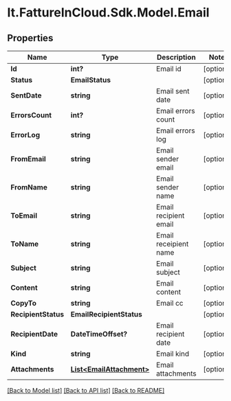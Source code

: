 # It.FattureInCloud.Sdk.Model.Email

## Properties

Name | Type | Description | Notes
------------ | ------------- | ------------- | -------------
**Id** | **int?** | Email id | [optional] 
**Status** | **EmailStatus** |  | [optional] 
**SentDate** | **string** | Email sent date | [optional] 
**ErrorsCount** | **int?** | Email errors count | [optional] 
**ErrorLog** | **string** | Email errors log | [optional] 
**FromEmail** | **string** | Email sender email | [optional] 
**FromName** | **string** | Email sender name | [optional] 
**ToEmail** | **string** | Email recipient email | [optional] 
**ToName** | **string** | Email receipient name | [optional] 
**Subject** | **string** | Email subject | [optional] 
**Content** | **string** | Email content | [optional] 
**CopyTo** | **string** | Email cc | [optional] 
**RecipientStatus** | **EmailRecipientStatus** |  | [optional] 
**RecipientDate** | **DateTimeOffset?** | Email recipient date | [optional] 
**Kind** | **string** | Email kind | [optional] 
**Attachments** | [**List&lt;EmailAttachment&gt;**](EmailAttachment.md) | Email attachments | [optional] 

[[Back to Model list]](../README.md#documentation-for-models) [[Back to API list]](../README.md#documentation-for-api-endpoints) [[Back to README]](../README.md)

